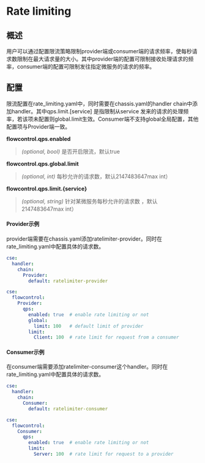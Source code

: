 # Rate limiting
## 概述

用户可以通过配置限流策略限制provider端或consumer端的请求频率，使每秒请求数限制在最大请求量的大小。其中provider端的配置可限制接收处理请求的频率，consumer端的配置可限制发往指定微服务的请求的频率。

## 配置

限流配置在rate\_limiting.yaml中，同时需要在chassis.yaml的handler chain中添加handler。其中qps.limit.\[service\] 是指限制从service 发来的请求的处理频率，若该项未配置则global.limit生效。Consumer端不支持global全局配置，其他配置项与Provider端一致。

**flowcontrol.qps.enabled**
> *(optional, bool)* 是否开启限流，默认true

**flowcontrol.qps.global.limit**
> *(optional, int)* 每秒允许的请求数，默认2147483647max int）

**flowcontrol.qps.limit.{service}**
> *(optional, string)* 针对某微服务每秒允许的请求数 ，默认2147483647max int）


#### Provider示例

provider端需要在chassis.yaml添加ratelimiter-provider。同时在rate\_limiting.yaml中配置具体的请求数。

```yaml
cse:
  handler:
    chain:
      Provider:
        default: ratelimiter-provider
```

```yaml
cse:
  flowcontrol:
    Provider:
      qps:
        enabled: true  # enable rate limiting or not
        global:
          limit: 100   # default limit of provider
        limit:
          Client: 100  # rate limit for request from a consumer
```

#### Consumer示例

在consumer端需要添加ratelimiter-consumer这个handler。同时在rate\_limiting.yaml中配置具体的请求数。

```yaml
cse:
  handler:
    chain:
      Consumer:
        default: ratelimiter-consumer
```

```yaml
cse:
  flowcontrol:
    Consumer:
      qps:
        enabled: true  # enable rate limiting or not
        limit:
          Server: 100  # rate limit for request to a provider
```

